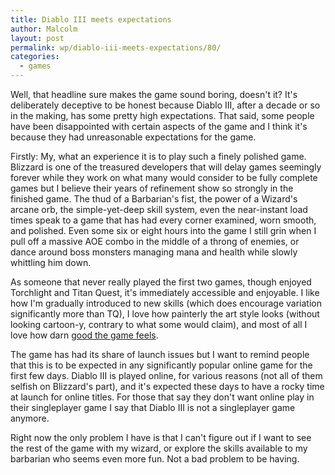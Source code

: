 ```yaml
---
title: Diablo III meets expectations
author: Malcolm
layout: post
permalink: wp/diablo-iii-meets-expectations/80/
categories:
  - games
---
```

Well, that headline sure makes the game sound boring, doesn't it? It's deliberately deceptive to be honest because Diablo III, after a decade or so in the making, has some pretty high expectations. That said, some people have been disappointed with certain aspects of the game and I think it's because they had unreasonable expectations for the game.

Firstly: My, what an experience it is to play such a finely polished game. Blizzard is one of the treasured developers that will delay games seemingly forever while they work on what many would consider to be fully complete games but I believe their years of refinement show so strongly in the finished game. The thud of a Barbarian's fist, the power of a Wizard's arcane orb, the simple-yet-deep skill system, even the near-instant load times speak to a game that has had every corner examined, worn smooth, and polished. Even some six or eight hours into the game I still grin when I pull off a massive AOE combo in the middle of a throng of enemies, or dance around boss monsters managing mana and health while slowly whittling him down.

As someone that never really played the first two games, though enjoyed Torchlight and Titan Quest, it's immediately accessible and enjoyable. I like how I'm gradually introduced to new skills (which does encourage variation significantly more than TQ), I love how painterly the art style looks (without looking cartoon-y, contrary to what some would claim), and most of all I love how darn [good the game feels][1].

The game has had its share of launch issues but I want to remind people that this is to be expected in any significantly popular online game for the first few days. Diablo III is played online, for various reasons (not all of them selfish on Blizzard's part), and it's expected these days to have a rocky time at launch for online titles. For those that say they don't want online play in their singleplayer game I say that Diablo III is not a singleplayer game anymore.

Right now the only problem I have is that I can't figure out if I want to see the rest of the game with my wizard, or explore the skills available to my barbarian who seems even more fun. Not a bad problem to be having.

 [1]: http://www.malcolmcrum.com/wp/what-makes-a-game-feel-good/36/ "What makes a game feel good?"